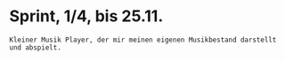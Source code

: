 # Sprint, 1/4, bis 25.11.

    Kleiner Musik Player, der mir meinen eigenen Musikbestand darstellt und abspielt.
